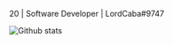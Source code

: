 20 | Software Developer | LordCaba#9747

![Github stats](https://github-readme-stats.vercel.app/api?username=LordCaba&theme=highcontrast&show_icons=true&bg_color=151725&title_color=00ACFF&icon_color=D52DCF&count_private=true)
